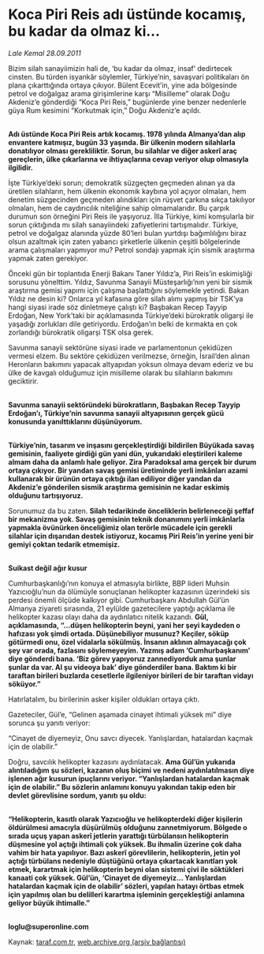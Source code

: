 # Koca Piri Reis adı üstünde kocamış, bu kadar da olmaz ki...

*Lale Kemal 28.09.2011*

<div class="yazi"><p>Bizim silah sanayiimizin hali de, ‘bu kadar da olmaz, insaf’ dedirtecek cinsten. Bu türden isyankâr söylemler, Türkiye’nin, savaşvari politikaları ön plana çıkarttığında ortaya çıkıyor. Bülent Ecevit’in, yine ada bölgesinde petrol ve doğalgaz arama girişimlerine karşı “Misilleme” olarak Doğu Akdeniz’e gönderdiği “Koca Piri Reis,” bugünlerde yine benzer nedenlerle güya Rum kesimini “Korkutmak için,” Doğu Akdeniz’e açıldı. </p>
<p><b><br/>Adı üstünde Koca Piri Reis artık kocamış. 1978 yılında Almanya’dan alıp envantere katmışız, bugün 33 yaşında. Bir ülkenin modern silahlarla donatılıyor olması gerekliliktir. Sorun, bu silahlar ve diğer askerî araç gereçlerin, ülke çıkarlarına ve ihtiyaçlarına cevap veriyor olup olmasıyla ilgilidir. </b></p>
<p>İşte Türkiye’deki sorun; demokratik süzgeçten geçmeden alınan ya da üretilen silahların, hem ülkenin ekonomik kaybına yol açıyor olmaları, hem denetim süzgecinden geçmeden alındıkları için rüşvet çarkına sıkça takılıyor olmaları, hem de caydırıcılık niteliğine sahip olmamalarıdır. Bu çarpık durumun son örneğini Piri Reis ile yaşıyoruz. İlla Türkiye, kimi komşularla bir sorun çıktığında mı silah sanayiindeki zafiyetlerini tartışmalıdır. Türkiye, petrol ve doğalgaz alanında yüzde 80’leri bulan yurtdışı bağımlılığını biraz olsun azaltmak için zaten yabancı şirketlerle ülkenin çeşitli bölgelerinde arama çalışmaları yapmıyor mu? Petrol sondajı yapmak için sismik araştırma yapmak zaten gerekiyor.  </p>
<p>Önceki gün bir toplantıda Enerji Bakanı Taner Yıldız’a, Piri Reis’in eskimişliği sorusunu yönelttim. Yıldız, Savunma Sanayii Müsteşarlığı’nın yeni bir sismik araştırma gemisi yapımı için çalışma başlattığını söylemekle yetindi. Bakan Yıldız ne desin ki? Onlarca yıl kafasına göre silah alımı yapmış bir TSK’ya hangi siyasi irade söz dinletmeye çalıştı ki? Başbakan Recep Tayyip Erdoğan, New York’taki bir açıklamasında Türkiye’deki bürokratik oligarşi ile yaşadığı zorlukları dile getiriyordu. Erdoğan’ın belki de kırmakta en çok zorlandığı bürokratik oligarşi TSK olsa gerek. </p>
<p>Savunma sanayii sektörüne siyasi irade ve parlamentonun çekidüzen vermesi elzem. Bu sektöre çekidüzen verilmezse, örneğin, İsrail’den alınan Heronların bakımını yapacak altyapıdan yoksun olmaya devam ederiz ve bu ülke de kavgalı olduğumuz için misilleme olarak bu silahların bakımını geciktirir. </p>
<p><b><br/>Savunma sanayii sektöründeki bürokratların, Başbakan Recep Tayyip Erdoğan’ı, Türkiye’nin savunma sanayii altyapısının gerçek gücü konusunda yanılttıklarını düşünüyorum. </b></p>
<p><b> <br/>Türkiye’nin, tasarım ve inşasını gerçekleştirdiği bildirilen Büyükada savaş gemisinin, faaliyete girdiği gün yani dün, yukarıdaki eleştirileri kaleme almam daha da anlamlı hale geliyor. Zira Paradoksal ama gerçek bir durum ortaya çıkıyor. Bir yandan savaş gemisi üretiminde yerli imkânları azami kullanarak bir ürünün ortaya çıktığı ilan ediliyor diğer yandan da Akdeniz’e gönderilen sismik araştırma gemisinin ne kadar eskimiş olduğunu tartışıyoruz. </b></p>
<p>Sorunumuz da bu zaten. <b>Silah tedarikinde önceliklerin belirleneceği şeffaf bir mekanizma yok. Savaş gemisinin teknik donanımını yerli imkânlarla yapmakla övünürken önceliğimiz olan terörle mücadele için gerekli silahlar için dışarıdan destek istiyoruz, kocamış Piri Reis’in yerine yeni bir gemiyi çoktan tedarik etmemişiz.</b></p>
<p><b><br/>Suikast değil ağır kusur </b></p>
<p>Cumhurbaşkanlığı’nın konuya el atmasıyla birlikte, BBP lideri Muhsin Yazıcıoğlu’nun da ölümüyle sonuçlanan helikopter kazasının üzerindeki sis perdesi önemli ölçüde kalkıyor gibi. Cumhurbaşkanı Abdullah Gül’ün Almanya ziyareti sırasında, 21 eylülde gazetecilere yaptığı açıklama ile helikopter kazası olayı daha da aydınlatıcı nitelik kazandı. <b>Gül, açıklamasında, “...</b><b>düşen helikopterin beyni, yani her şeyi kaydeden o hafızası yok şimdi ortada. Düşünebiliyor musunuz? Keçiler, söküp götürmedi onu, özel vidalarla sökülmüş. İnsanın aklının almayacağı çok şey var orada, fazlasını söylemeyeyim. Yazmış adam ‘Cumhurbaşkanım’ diye gönderdi bana. ‘Biz görev yapıyoruz zannediyorduk ama şunlar şunlar da var. Al şu videoya bak’ diye gönderdiler bana. Baktım ki bir taraftan birileri buzlarda cesetlerle ilgileniyor birileri de bir taraftan vidayı söküyor.”</b></p>
<p>Hatırlatalım, bu birilerinin asker kişiler oldukları ortaya çıktı. </p>
<p>Gazeteciler, Gül’e, “Gelinen aşamada cinayet ihtimali yüksek mi” diye sorunca şu yanıtı veriyor:</p>
<p>“Cinayet de diyemeyiz, Onu savcı diyecek. Yanlışlardan, hatalardan kaçmak için de olabilir.”</p>
<p>Doğru, savcılık helikopter kazasını aydınlatacak. <b>Ama Gül’ün yukarıda alıntıladığım şu sözleri, kazanın oluş biçimi ve nedeni aydınlatılmasın diye işlenen ağır kusurun ipuçlarını veriyor. “Yanlışlardan hatalardan kaçmak için de olabilir.” Bu sözlerin anlamını konuyu yakından takip eden bir devlet görevlisine sordum, yanıtı şu oldu:</b></p>
<p><b><br/>“Helikopterin, kasıtlı olarak Yazıcıoğlu ve helikopterdeki diğer kişilerin öldürülmesi amacıyla düşürülmüş olduğunu zannetmiyorum. Bölgede o sırada uçuş yapan askerî jetlerin yarattığı türbülansın helikopterin düşmesine yol açtığı ihtimali çok yüksek. Bu ihmalin üzerine çok daha vahim bir hata yapılıyor. Bazı askerî görevlilerin, helikopterin, jetin yol açtığı türbülans nedeniyle düştüğünü ortaya çıkartacak kanıtları yok etmek, karartmak için helikopterin beyni olan sistemi çivi ile söktükleri kanaati çok yüksek. Gül’ün, ‘Cinayet de diyemeyiz... Yanlışlardan hatalardan kaçmak için de olabilir’ sözleri, yapılan hatayı örtbas etmek için yapılmış olan bu delilleri karartma işleminin gerçekleştiği anlamına geliyor büyük ihtimalle.”</b> </p>
<p><b><br/>loglu@superonline.com</b></p>
</div>

Kaynak: [taraf.com.tr](http://www.taraf.com.tr/lale-kemal/makale-koca-piri-reis-adi-ustunde-kocamis-bu-kadar-da.htm), [web.archive.org (arşiv bağlantısı)](http://web.archive.org/web/20130817041742/http://www.taraf.com.tr/lale-kemal/makale-koca-piri-reis-adi-ustunde-kocamis-bu-kadar-da.htm)
